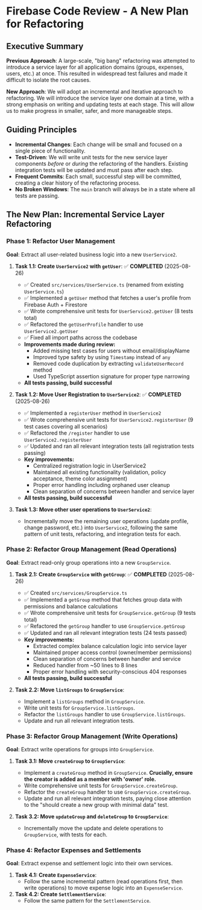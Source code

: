 # Firebase Code Review - A New Plan for Refactoring

## Executive Summary

**Previous Approach**: A large-scale, "big bang" refactoring was attempted to introduce a service layer for all application domains (groups, expenses, users, etc.) at once. This resulted in widespread test failures and made it difficult to isolate the root causes.

**New Approach**: We will adopt an incremental and iterative approach to refactoring. We will introduce the service layer one domain at a time, with a strong emphasis on writing and updating tests at each stage. This will allow us to make progress in smaller, safer, and more manageable steps.

## Guiding Principles

*   **Incremental Changes**: Each change will be small and focused on a single piece of functionality.
*   **Test-Driven**: We will write unit tests for the new service layer components *before* or *during* the refactoring of the handlers. Existing integration tests will be updated and must pass after each step.
*   **Frequent Commits**: Each small, successful step will be committed, creating a clear history of the refactoring process.
*   **No Broken Windows**: The `main` branch will always be in a state where all tests are passing.

## The New Plan: Incremental Service Layer Refactoring

### Phase 1: Refactor User Management

**Goal**: Extract all user-related business logic into a new `UserService2`.

1.  **Task 1.1: Create `UserService2` with `getUser`**: ✅ **COMPLETED** (2025-08-26)
    *   ✅ Created `src/services/UserService.ts` (renamed from existing `UserService.ts`)
    *   ✅ Implemented a `getUser` method that fetches a user's profile from Firebase Auth + Firestore
    *   ✅ Wrote comprehensive unit tests for `UserService2.getUser` (8 tests total)
    *   ✅ Refactored the `getUserProfile` handler to use `UserService2.getUser`
    *   ✅ Fixed all import paths across the codebase
    *   **Improvements made during review:**
        - Added missing test cases for users without email/displayName
        - Improved type safety by using `Timestamp` instead of `any`
        - Removed code duplication by extracting `validateUserRecord` method
        - Used TypeScript assertion signature for proper type narrowing
    *   **All tests passing, build successful**

2.  **Task 1.2: Move User Registration to `UserService2`**: ✅ **COMPLETED** (2025-08-26)
    *   ✅ Implemented a `registerUser` method in `UserService2`
    *   ✅ Wrote comprehensive unit tests for `UserService2.registerUser` (9 test cases covering all scenarios)
    *   ✅ Refactored the `/register` handler to use `UserService2.registerUser`
    *   ✅ Updated and ran all relevant integration tests (all registration tests passing)
    *   **Key improvements:**
        - Centralized registration logic in UserService2
        - Maintained all existing functionality (validation, policy acceptance, theme color assignment)
        - Proper error handling including orphaned user cleanup
        - Clean separation of concerns between handler and service layer
    *   **All tests passing, build successful**

3.  **Task 1.3: Move other user operations to `UserService2`**:
    *   Incrementally move the remaining user operations (update profile, change password, etc.) into `UserService2`, following the same pattern of unit tests, refactoring, and integration tests for each.

### Phase 2: Refactor Group Management (Read Operations)

**Goal**: Extract read-only group operations into a new `GroupService`.

1.  **Task 2.1: Create `GroupService` with `getGroup`**: ✅ **COMPLETED** (2025-08-26)
    *   ✅ Created `src/services/GroupService.ts`
    *   ✅ Implemented a `getGroup` method that fetches group data with permissions and balance calculations
    *   ✅ Wrote comprehensive unit tests for `GroupService.getGroup` (9 tests total)
    *   ✅ Refactored the `getGroup` handler to use `GroupService.getGroup`
    *   ✅ Updated and ran all relevant integration tests (24 tests passed)
    *   **Key improvements:**
        - Extracted complex balance calculation logic into service layer
        - Maintained proper access control (owner/member permissions)
        - Clean separation of concerns between handler and service
        - Reduced handler from ~50 lines to 8 lines
        - Proper error handling with security-conscious 404 responses
    *   **All tests passing, build successful**

2.  **Task 2.2: Move `listGroups` to `GroupService`**:
    *   Implement a `listGroups` method in `GroupService`.
    *   Write unit tests for `GroupService.listGroups`.
    *   Refactor the `listGroups` handler to use `GroupService.listGroups`.
    *   Update and run all relevant integration tests.

### Phase 3: Refactor Group Management (Write Operations)

**Goal**: Extract write operations for groups into `GroupService`.

1.  **Task 3.1: Move `createGroup` to `GroupService`**:
    *   Implement a `createGroup` method in `GroupService`. **Crucially, ensure the creator is added as a member with 'owner' role.**
    *   Write comprehensive unit tests for `GroupService.createGroup`.
    *   Refactor the `createGroup` handler to use `GroupService.createGroup`.
    *   Update and run all relevant integration tests, paying close attention to the "should create a new group with minimal data" test.

2.  **Task 3.2: Move `updateGroup` and `deleteGroup` to `GroupService`**:
    *   Incrementally move the update and delete operations to `GroupService`, with tests for each.

### Phase 4: Refactor Expenses and Settlements

**Goal**: Extract expense and settlement logic into their own services.

1.  **Task 4.1: Create `ExpenseService`**:
    *   Follow the same incremental pattern (read operations first, then write operations) to move expense logic into an `ExpenseService`.
2.  **Task 4.2: Create `SettlementService`**:
    *   Follow the same pattern for the `SettlementService`.